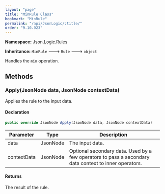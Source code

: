 ```yaml
---
layout: "page"
title: "MinRule Class"
bookmark: "MinRule"
permalink: "/api/JsonLogic/:title/"
order: "9.10.023"
---
```

**Namespace:** Json.Logic.Rules

**Inheritance:**
`MinRule`
 🡒 
`Rule`
 🡒 
`object`

Handles the `min` operation.

## Methods

### Apply(JsonNode data, JsonNode contextData)

Applies the rule to the input data.

#### Declaration

```c#
public override JsonNode Apply(JsonNode data, JsonNode contextData)
```

| Parameter | Type | Description |
|---|---|---|
| data | JsonNode | The input data. |
| contextData | JsonNode | Optional secondary data.  Used by a few operators to pass a secondary<br>    data context to inner operators. |


#### Returns

The result of the rule.

